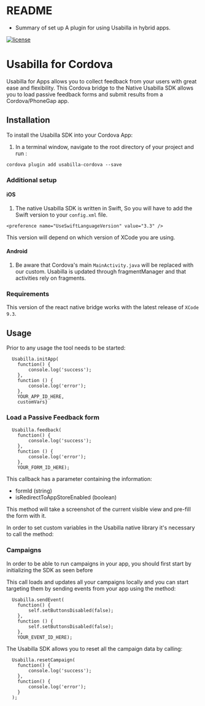 # README #

* Summary of set up
A plugin for using Usabilla in hybrid apps.


[![license](https://img.shields.io/badge/license-MIT-brightgreen.svg)](https://github.com/usabilla/usabilla-u4a-react-native/blob/develop/LICENSE)


# Usabilla for Cordova

Usabilla for Apps allows you to collect feedback from your users with great ease and flexibility.
This Cordova bridge to the Native Usabilla SDK allows you to load passive feedback forms and submit results from a Cordova/PhoneGap app.

## Installation

To install the Usabilla SDK into your Cordova App:
1. In a terminal window, navigate to the root directory of your project and run :

```
cordova plugin add usabilla-cordova --save
```

### Additional setup
#### iOS

1. The native Usabilla SDK is written in Swift, So you will have to add the Swift version to your `config.xml` file.
```
<preference name="UseSwiftLanguageVersion" value="3.3" />
```
This version will depend on which version of XCode you are using. 

#### Android

1. Be aware that Cordova's main `MainActivity.java` will be replaced with our custom. Usabilla is updated through fragmentManager and that activities rely on fragments.

### Requirements

This version of the react native bridge works with the latest release of `XCode 9.3`.

## Usage

Prior to any usage the tool needs to be started:

```
  Usabilla.initApp(
    function() {
        console.log('success');
    },
    function () {
        console.log('error');
    },
    YOUR_APP_ID_HERE,
    customVars}
```

### Load a Passive Feedback form

```
  Usabilla.feedback(
    function() {
        console.log('success');
    }, 
    function () {
        console.log('error');
    },
    YOUR_FORM_ID_HERE);
```

This callback has a parameter containing the information:
  - formId (string)
  - isRedirectToAppStoreEnabled (boolean)

This method will take a screenshot of the current visible view and pre-fill the form with it.

In order to set custom variables in the Usabilla native library it's necessary to call the method:

### Campaigns

In order to be able to run campaigns in your app, you should first start by initializing the SDK as seen before

This call loads and updates all your campaigns locally and you can start targeting them by sending events from your app using the method:

```
  Usabilla.sendEvent(
    function() {
        self.setButtonsDisabled(false);
    }, 
    function () {
        self.setButtonsDisabled(false);
    },
    YOUR_EVENT_ID_HERE);
```

The Usabilla SDK allows you to reset all the campaign data by calling:

```
  Usabilla.resetCampaign(
    function() {
        console.log('success');
    },
    function() {
        console.log('error');
    }
  );
```
